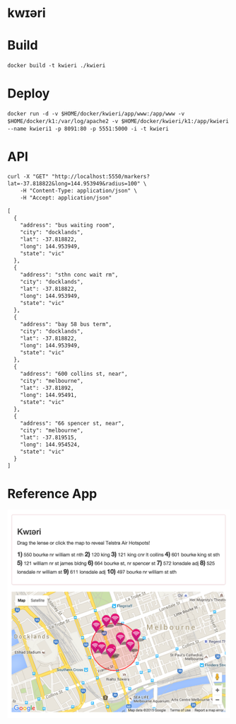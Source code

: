 # kwɪəri

# Build

`docker build -t kwieri ./kwieri`

# Deploy

`docker run -d -v $HOME/docker/kwieri/app/www:/app/www -v $HOME/docker/k1:/var/log/apache2 -v $HOME/docker/kwieri/k1:/app/kwieri --name kwieri1 -p 8091:80 -p 5551:5000 -i -t kwieri`

# API

```
curl -X "GET" "http://localhost:5550/markers?lat=-37.818822&long=144.953949&radius=100" \
	-H "Content-Type: application/json" \
	-H "Accept: application/json"
```

```
[
  {
    "address": "bus waiting room",
    "city": "docklands",
    "lat": -37.818822,
    "long": 144.953949,
    "state": "vic"
  },
  {
    "address": "sthn conc wait rm",
    "city": "docklands",
    "lat": -37.818822,
    "long": 144.953949,
    "state": "vic"
  },
  {
    "address": "bay 58 bus term",
    "city": "docklands",
    "lat": -37.818822,
    "long": 144.953949,
    "state": "vic"
  },
  {
    "address": "600 collins st, near",
    "city": "melbourne",
    "lat": -37.81892,
    "long": 144.95491,
    "state": "vic"
  },
  {
    "address": "66 spencer st, near",
    "city": "melbourne",
    "lat": -37.819515,
    "long": 144.954524,
    "state": "vic"
  }
]
```

# Reference App

![Alt text](/app/app.png?raw=true "kwɪəri")
